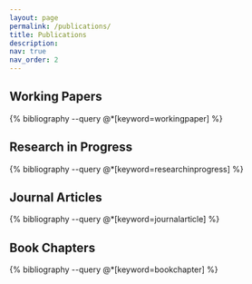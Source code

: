 ```yaml
---
layout: page
permalink: /publications/
title: Publications
description:
nav: true
nav_order: 2
---
```


<!-- _pages/publications.md -->

## Working Papers
<div class="publications">
{% bibliography --query @*[keyword=workingpaper] %}
</div>

## Research in Progress
<div class="publications">
{% bibliography --query @*[keyword=researchinprogress] %}
</div>

## Journal Articles
<div class="publications">
{% bibliography --query @*[keyword=journalarticle] %}
</div>

## Book Chapters
<div class="publications">
{% bibliography --query @*[keyword=bookchapter] %}
</div>
